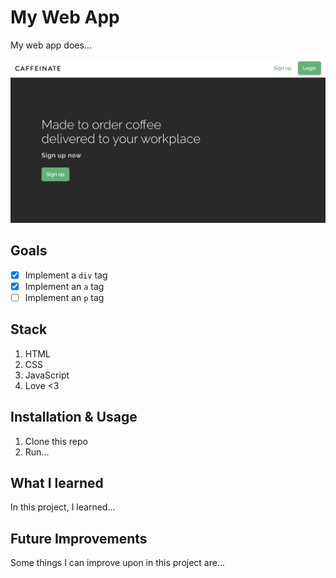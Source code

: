 # My Web App

My web app does...

![alt_img](./app_screenshot.png)

## Goals

- [x] Implement a `div` tag
- [x] Implement an `a` tag
- [ ] Implement an `p` tag

## Stack

1. HTML
2. CSS
3. JavaScript
4. Love <3

## Installation & Usage

1. Clone this repo
2. Run...

## What I learned

In this project, I learned...

## Future Improvements

Some things I can improve upon in this project are...
